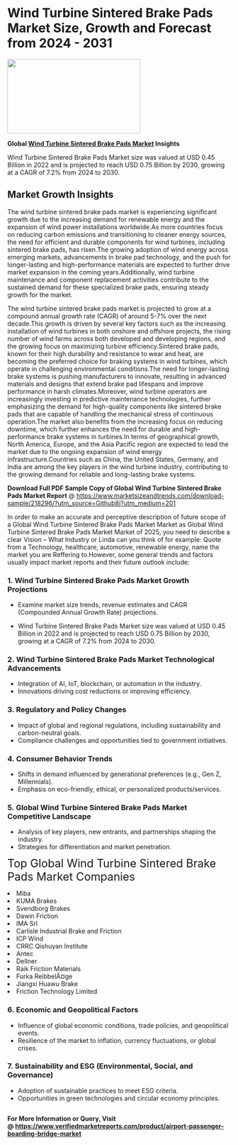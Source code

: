 <H1>Wind Turbine Sintered Brake Pads Market Size, Growth and Forecast from 2024 - 2031</H1><img class="aligncenter size-medium wp-image-584254" src="https://thirdeyenews.in/wp-content/uploads/2024/09/Global-Market-Research-300x168.jpeg" alt="" width="300" height="168" /><p><strong>Global&nbsp;<a href="https://www.marketsizeandtrends.com/download-sample/218296/?utm_source=Github8j?utm_medium=201">Wind Turbine Sintered Brake Pads Market</a> Insights</strong></p><p>Wind Turbine Sintered Brake Pads Market size was valued at USD 0.45 Billion in 2022 and is projected to reach USD 0.75 Billion by 2030, growing at a CAGR of 7.2% from 2024 to 2030.</p><p><h2>Market Growth Insights</h2> <p>The wind turbine sintered brake pads market is experiencing significant growth due to the increasing demand for renewable energy and the expansion of wind power installations worldwide.As more countries focus on reducing carbon emissions and transitioning to cleaner energy sources, the need for efficient and durable components for wind turbines, including sintered brake pads, has risen.The growing adoption of wind energy across emerging markets, advancements in brake pad technology, and the push for longer-lasting and high-performance materials are expected to further drive market expansion in the coming years.Additionally, wind turbine maintenance and component replacement activities contribute to the sustained demand for these specialized brake pads, ensuring steady growth for the market.</p> <p>The wind turbine sintered brake pads market is projected to grow at a compound annual growth rate (CAGR) of around 5-7% over the next decade.This growth is driven by several key factors such as the increasing installation of wind turbines in both onshore and offshore projects, the rising number of wind farms across both developed and developing regions, and the growing focus on maximizing turbine efficiency.Sintered brake pads, known for their high durability and resistance to wear and heat, are becoming the preferred choice for braking systems in wind turbines, which operate in challenging environmental conditions.The need for longer-lasting brake systems is pushing manufacturers to innovate, resulting in advanced materials and designs that extend brake pad lifespans and improve performance in harsh climates.Moreover, wind turbine operators are increasingly investing in predictive maintenance technologies, further emphasizing the demand for high-quality components like sintered brake pads that are capable of handling the mechanical stress of continuous operation.The market also benefits from the increasing focus on reducing downtime, which further enhances the need for durable and high-performance brake systems in turbines.In terms of geographical growth, North America, Europe, and the Asia Pacific region are expected to lead the market due to the ongoing expansion of wind energy infrastructure.Countries such as China, the United States, Germany, and India are among the key players in the wind turbine industry, contributing to the growing demand for reliable and long-lasting brake systems.<p><span class=""><strong>Download Full PDF Sample Copy of Global Wind Turbine Sintered Brake Pads Market Report</strong> @ <a href="https://www.marketsizeandtrends.com/download-sample/218296/?utm_source=Github8j?utm_medium=201" target="_blank">https://www.marketsizeandtrends.com/download-sample/218296/?utm_source=Github8j?utm_medium=201</a></span></p><p>In order to make an accurate and perceptive description of future scope of a Global&nbsp;Wind Turbine Sintered Brake Pads Market Market as Global&nbsp;Wind Turbine Sintered Brake Pads Market Market of 2025, you need to describe a clear Vision &ndash; What Industry or Linda can you think of for example: Quote from a Technology, healthcare, automotive, renewable energy, name the market you are Reffering to.However, some general trends and factors usually impact market reports and their future outlook include:</p><h3>1.&nbsp;<strong>Wind Turbine Sintered Brake Pads Market Growth Projections</strong></h3><ul><li>Examine market size trends, revenue estimates and CAGR (Compounded Annual Growth Rate) projections.</li><li><p>Wind Turbine Sintered Brake Pads Market size was valued at USD 0.45 Billion in 2022 and is projected to reach USD 0.75 Billion by 2030, growing at a CAGR of 7.2% from 2024 to 2030.</p></li></ul><h3>2.&nbsp;<strong>Wind Turbine Sintered Brake Pads Market Technological Advancements</strong></h3><ul><li>Integration of AI, IoT, blockchain, or automation in the industry.</li><li>Innovations driving cost reductions or improving efficiency.</li></ul><h3>3.&nbsp;<strong>Regulatory and Policy Changes</strong></h3><ul><li>Impact of global and regional regulations, including sustainability and carbon-neutral goals.</li><li>Compliance challenges and opportunities tied to government initiatives.</li></ul><h3>4.&nbsp;<strong>Consumer Behavior Trends</strong></h3><ul><li>Shifts in demand influenced by generational preferences (e.g., Gen Z, Millennials).</li><li>Emphasis on eco-friendly, ethical, or personalized products/services.</li></ul><h3>5.&nbsp;<strong>Global Wind Turbine Sintered Brake Pads Market Competitive Landscape</strong></h3><ul><li>Analysis of key players, new entrants, and partnerships shaping the industry.</li><li>Strategies for differentiation and market penetration.</li></ul><p data-pm-slice="1 1 []"><span style="color: inherit; font-family: inherit; font-size: 25px;">Top Global Wind Turbine Sintered Brake Pads Market Companies</span></p><div class="" data-test-id=""><p><li>Miba</li><li> KUMA Brakes</li><li> Svendborg Brakes</li><li> Dawin Friction</li><li> IMA Srl</li><li> Carlisle Industrial Brake and Friction</li><li> ICP Wind</li><li> CRRC Qishuyan Institute</li><li> Antec</li><li> Dellner</li><li> Raik Friction Materials</li><li> Furka ReibbelÃ¤ge</li><li> Jiangxi Huawu Brake</li><li> Friction Technology Limited</li></p></div><h3>6.&nbsp;<strong>Economic and Geopolitical Factors</strong></h3><ul><li>Influence of global economic conditions, trade policies, and geopolitical events.</li><li>Resilience of the market to inflation, currency fluctuations, or global crises.</li></ul><h3>7.&nbsp;<strong>Sustainability and ESG (Environmental, Social, and Governance)</strong></h3><ul><li>Adoption of sustainable practices to meet ESG criteria.</li><li>Opportunities in green technologies and circular economy principles.</li></ul><h2><strong style="font-size: 14px;">For More Information or Query, Visit @&nbsp;</strong><a style="background-color: #ffffff; font-size: 14px;" href="https://www.marketsizeandtrends.com/report/wind-turbine-sintered-brake-pads-market/" target="_blank">https://www.verifiedmarketreports.com/product/airport-passenger-boarding-bridge-market</a></h2>